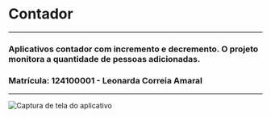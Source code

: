 # Contador
---
### Aplicativos contador com incremento e decremento. O projeto monitora a quantidade de pessoas adicionadas.
### Matrícula: 124100001 - Leonarda Correia Amaral
---
![Captura de tela do aplicativo]("https://github.com/le-amaral/appcontador/tree/b8c42ffcad4478930a8f9b94005074d57f3ba007/imagem")
